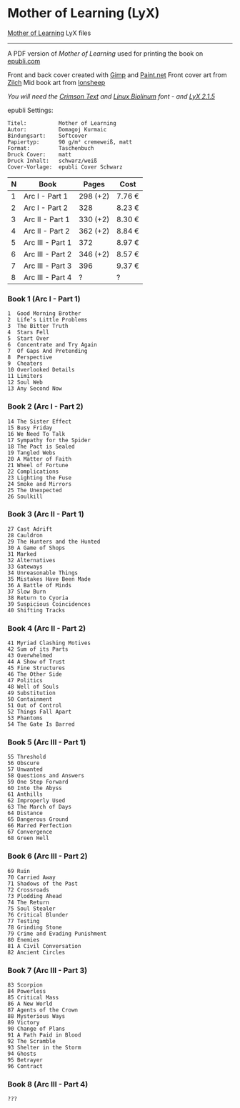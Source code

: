 Mother of Learning (LyX)
===============================

[Mother of Learning](https://www.fictionpress.com/s/2961893) LyX files

----------

A PDF version of *Mother of Learning* used for printing the book on [epubli.com](https://www.epubli.de/)

Front and back cover created with [Gimp](https://www.gimp.org/) and  [Paint.net](http://www.getpaint.net/)
Front cover art from [Zilch](https://www.pixiv.net/en/artworks/69959210)
Mid book art from [lonsheep](https://lonsheep.tumblr.com/post/148979172041)

*You will need the [Crimson Text](https://www.google.com/fonts/specimen/Crimson+Text) and [ Linux Biolinum](http://sourceforge.net/projects/linuxlibertine/?source=typ_redirect) font - and [LyX 2.1.5](http://www.lyx.org/)*

epubli Settings:
~~~
Titel:          Mother of Learning
Autor:          Domagoj Kurmaic
Bindungsart:    Softcover
Papiertyp:      90 g/m² cremeweiß, matt
Format:         Taschenbuch
Druck Cover:    matt
Druck Inhalt:   schwarz/weiß
Cover-Vorlage:  epubli Cover Schwarz
~~~

| N | Book             | Pages    | Cost
|---|------------------|----------|-----------------
| 1 | Arc I - Part 1   | 298 (+2) | 7.76 €
| 2 | Arc I - Part 2   | 328      | 8.23 €
| 3 | Arc II - Part 1  | 330 (+2) | 8.30 €
| 4 | Arc II - Part 2  | 362 (+2) | 8.84 €
| 5 | Arc III - Part 1 | 372      | 8.97 €
| 6 | Arc III - Part 2 | 346 (+2) | 8.57 €
| 7 | Arc III - Part 3 | 396      | 9.37 €
| 8 | Arc III - Part 4 | ?        | ?



### Book 1 (Arc I - Part 1)
~~~
1  Good Morning Brother
2  Life’s Little Problems
3  The Bitter Truth
4  Stars Fell
5  Start Over
6  Concentrate and Try Again
7  Of Gaps And Pretending
8  Perspective
9  Cheaters
10 Overlooked Details
11 Limiters
12 Soul Web
13 Any Second Now
~~~

### Book 2 (Arc I - Part 2)
~~~
14 The Sister Effect
15 Busy Friday
16 We Need To Talk
17 Sympathy for the Spider
18 The Pact is Sealed
19 Tangled Webs
20 A Matter of Faith
21 Wheel of Fortune
22 Complications
23 Lighting the Fuse
24 Smoke and Mirrors
25 The Unexpected
26 Soulkill
~~~

### Book 3 (Arc II - Part 1)
~~~
27 Cast Adrift
28 Cauldron
29 The Hunters and the Hunted
30 A Game of Shops
31 Marked
32 Alternatives
33 Gateways
34 Unreasonable Things
35 Mistakes Have Been Made
36 A Battle of Minds
37 Slow Burn
38 Return to Cyoria
39 Suspicious Coincidences
40 Shifting Tracks
~~~

### Book 4 (Arc II - Part 2)
~~~
41 Myriad Clashing Motives
42 Sum of its Parts
43 Overwhelmed
44 A Show of Trust
45 Fine Structures
46 The Other Side
47 Politics
48 Well of Souls
49 Substitution
50 Containment
51 Out of Control
52 Things Fall Apart
53 Phantoms
54 The Gate Is Barred
~~~

### Book 5 (Arc III - Part 1)
~~~
55 Threshold
56 Obscure
57 Unwanted
58 Questions and Answers
59 One Step Forward
60 Into the Abyss
61 Anthills
62 Improperly Used
63 The March of Days
64 Distance
65 Dangerous Ground
66 Marred Perfection
67 Convergence
68 Green Hell
~~~

### Book 6 (Arc III - Part 2)
~~~
69 Ruin
70 Carried Away
71 Shadows of the Past
72 Crossroads
73 Plodding Ahead
74 The Return
75 Soul Stealer
76 Critical Blunder
77 Testing
78 Grinding Stone
79 Crime and Evading Punishment
80 Enemies
81 A Civil Conversation
82 Ancient Circles
~~~

### Book 7 (Arc III - Part 3)
~~~
83 Scorpion
84 Powerless
85 Critical Mass
86 A New World
87 Agents of the Crown
88 Mysterious Ways
89 Victory
90 Change of Plans
91 A Path Paid in Blood
92 The Scramble
93 Shelter in the Storm
94 Ghosts
95 Betrayer
96 Contract
~~~

### Book 8 (Arc III - Part 4)
~~~
???
~~~